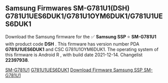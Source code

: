 <h2>Samsung Firmwares SM-G781U1(DSH) G781U1UES6DUK1/G781U1OYM6DUK1/G781U1UES6DUK1</h2>
Download the Samsung firmware for the ✅ <strong>Samsung SSP </strong> ⭐ <strong>SM-G781U1</strong> with product code <strong>DSH</strong> . This firmware has version number PDA <strong>G781U1UES6DUK1</strong> and CSC G781U1OYM6DUK1. The operating system of this firmware is Android R , with build date 2021-12-14. Changelist <strong>22397938</strong>.


[SM-G781U1](https://samfirm.shop/samsung/model/SM-G781U1)
[G781U1UES6DUK1](https://samfirm.shop/samsung/pda/G781U1UES6DUK1)
[Download Firmware Samsung SSP SM-G781U1](https://samfirm.shop/samsung/firmware/482182)
